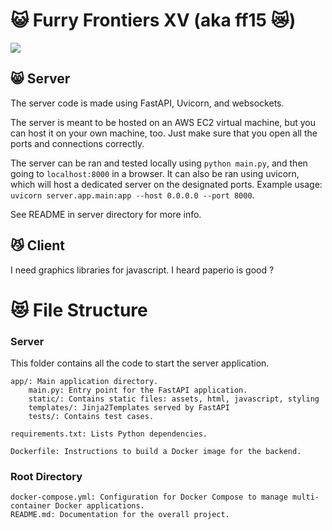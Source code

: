 # 😺 Furry Frontiers XV (aka ff15 😿)

[<img src="https://i.ibb.co/RTyPwJM/upscaled.png">](https://furryfrontiers.com/)

## 😸 Server

The server code is made using FastAPI, Uvicorn, and websockets.

The server is meant to be hosted on an AWS EC2 virtual machine, but you can host it on your own machine, too. Just make sure that you open all the ports and connections correctly.

The server can be ran and tested locally using `python main.py`, and then going to `localhost:8000` in a browser. It can also be ran using uvicorn, which will host a dedicated server on the designated ports. Example usage: `uvicorn server.app.main:app --host 0.0.0.0 --port 8000`.

See README in server directory for more info.

## 😼 Client 

I need graphics libraries for javascript. I heard paperio is good ?


# 😻 File Structure

### Server

This folder contains all the code to start the server application.

    app/: Main application directory.
        main.py: Entry point for the FastAPI application.
        static/: Contains static files: assets, html, javascript, styling
        templates/: Jinja2Templates served by FastAPI
        tests/: Contains test cases.

    requirements.txt: Lists Python dependencies.

    Dockerfile: Instructions to build a Docker image for the backend.

### Root Directory

    docker-compose.yml: Configuration for Docker Compose to manage multi-container Docker applications.
    README.md: Documentation for the overall project.